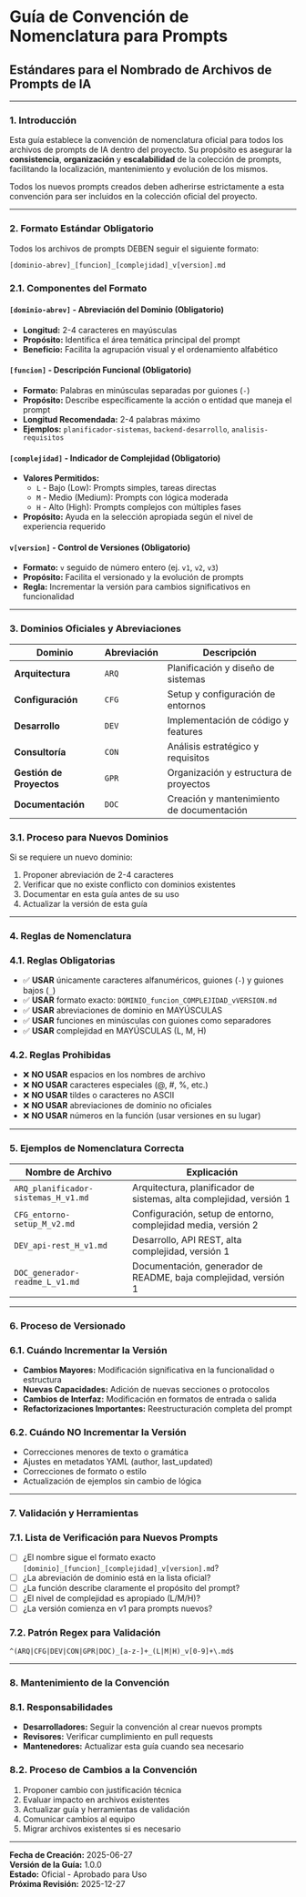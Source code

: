 # Guía de Convención de Nomenclatura para Prompts
## Estándares para el Nombrado de Archivos de Prompts de IA

---

### **1. Introducción**

Esta guía establece la convención de nomenclatura oficial para todos los archivos de prompts de IA dentro del proyecto. Su propósito es asegurar la **consistencia**, **organización** y **escalabilidad** de la colección de prompts, facilitando la localización, mantenimiento y evolución de los mismos.

Todos los nuevos prompts creados deben adherirse estrictamente a esta convención para ser incluidos en la colección oficial del proyecto.

---

### **2. Formato Estándar Obligatorio**

Todos los archivos de prompts DEBEN seguir el siguiente formato:

```
[dominio-abrev]_[funcion]_[complejidad]_v[version].md
```

### **2.1. Componentes del Formato**

#### **`[dominio-abrev]` - Abreviación del Dominio (Obligatorio)**
- **Longitud:** 2-4 caracteres en mayúsculas
- **Propósito:** Identifica el área temática principal del prompt
- **Beneficio:** Facilita la agrupación visual y el ordenamiento alfabético

#### **`[funcion]` - Descripción Funcional (Obligatorio)**
- **Formato:** Palabras en minúsculas separadas por guiones (`-`)
- **Propósito:** Describe específicamente la acción o entidad que maneja el prompt
- **Longitud Recomendada:** 2-4 palabras máximo
- **Ejemplos:** `planificador-sistemas`, `backend-desarrollo`, `analisis-requisitos`

#### **`[complejidad]` - Indicador de Complejidad (Obligatorio)**
- **Valores Permitidos:**
  - `L` - Bajo (Low): Prompts simples, tareas directas
  - `M` - Medio (Medium): Prompts con lógica moderada
  - `H` - Alto (High): Prompts complejos con múltiples fases
- **Propósito:** Ayuda en la selección apropiada según el nivel de experiencia requerido

#### **`v[version]` - Control de Versiones (Obligatorio)**
- **Formato:** `v` seguido de número entero (ej. `v1`, `v2`, `v3`)
- **Propósito:** Facilita el versionado y la evolución de prompts
- **Regla:** Incrementar la versión para cambios significativos en funcionalidad

---

### **3. Dominios Oficiales y Abreviaciones**

| Dominio | Abreviación | Descripción |
|---------|-------------|-------------|
| **Arquitectura** | `ARQ` | Planificación y diseño de sistemas |
| **Configuración** | `CFG` | Setup y configuración de entornos |
| **Desarrollo** | `DEV` | Implementación de código y features |
| **Consultoría** | `CON` | Análisis estratégico y requisitos |
| **Gestión de Proyectos** | `GPR` | Organización y estructura de proyectos |
| **Documentación** | `DOC` | Creación y mantenimiento de documentación |

### **3.1. Proceso para Nuevos Dominios**
Si se requiere un nuevo dominio:
1. Proponer abreviación de 2-4 caracteres
2. Verificar que no existe conflicto con dominios existentes
3. Documentar en esta guía antes de su uso
4. Actualizar la versión de esta guía

---

### **4. Reglas de Nomenclatura**

### **4.1. Reglas Obligatorias**
- ✅ **USAR** únicamente caracteres alfanuméricos, guiones (`-`) y guiones bajos (`_`)
- ✅ **USAR** formato exacto: `DOMINIO_funcion_COMPLEJIDAD_vVERSION.md`
- ✅ **USAR** abreviaciones de dominio en MAYÚSCULAS
- ✅ **USAR** funciones en minúsculas con guiones como separadores
- ✅ **USAR** complejidad en MAYÚSCULAS (L, M, H)

### **4.2. Reglas Prohibidas**
- ❌ **NO USAR** espacios en los nombres de archivo
- ❌ **NO USAR** caracteres especiales (@, #, %, etc.)
- ❌ **NO USAR** tildes o caracteres no ASCII
- ❌ **NO USAR** abreviaciones de dominio no oficiales
- ❌ **NO USAR** números en la función (usar versiones en su lugar)

---

### **5. Ejemplos de Nomenclatura Correcta**

| Nombre de Archivo | Explicación |
|------------------|-------------|
| `ARQ_planificador-sistemas_H_v1.md` | Arquitectura, planificador de sistemas, alta complejidad, versión 1 |
| `CFG_entorno-setup_M_v2.md` | Configuración, setup de entorno, complejidad media, versión 2 |
| `DEV_api-rest_H_v1.md` | Desarrollo, API REST, alta complejidad, versión 1 |
| `DOC_generador-readme_L_v1.md` | Documentación, generador de README, baja complejidad, versión 1 |

---

### **6. Proceso de Versionado**

### **6.1. Cuándo Incrementar la Versión**
- **Cambios Mayores:** Modificación significativa en la funcionalidad o estructura
- **Nuevas Capacidades:** Adición de nuevas secciones o protocolos
- **Cambios de Interfaz:** Modificación en formatos de entrada o salida
- **Refactorizaciones Importantes:** Reestructuración completa del prompt

### **6.2. Cuándo NO Incrementar la Versión**
- Correcciones menores de texto o gramática
- Ajustes en metadatos YAML (author, last_updated)
- Correcciones de formato o estilo
- Actualización de ejemplos sin cambio de lógica

---

### **7. Validación y Herramientas**

### **7.1. Lista de Verificación para Nuevos Prompts**
- [ ] ¿El nombre sigue el formato exacto `[dominio]_[funcion]_[complejidad]_v[version].md`?
- [ ] ¿La abreviación de dominio está en la lista oficial?
- [ ] ¿La función describe claramente el propósito del prompt?
- [ ] ¿El nivel de complejidad es apropiado (L/M/H)?
- [ ] ¿La versión comienza en v1 para prompts nuevos?

### **7.2. Patrón Regex para Validación**
```regex
^(ARQ|CFG|DEV|CON|GPR|DOC)_[a-z-]+_(L|M|H)_v[0-9]+\.md$
```

---

### **8. Mantenimiento de la Convención**

### **8.1. Responsabilidades**
- **Desarrolladores:** Seguir la convención al crear nuevos prompts
- **Revisores:** Verificar cumplimiento en pull requests
- **Mantenedores:** Actualizar esta guía cuando sea necesario

### **8.2. Proceso de Cambios a la Convención**
1. Proponer cambio con justificación técnica
2. Evaluar impacto en archivos existentes
3. Actualizar guía y herramientas de validación
4. Comunicar cambios al equipo
5. Migrar archivos existentes si es necesario

---

**Fecha de Creación:** 2025-06-27  
**Versión de la Guía:** 1.0.0  
**Estado:** Oficial - Aprobado para Uso  
**Próxima Revisión:** 2025-12-27